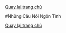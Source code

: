 [Quay lại trang chủ](https://phamkhactuy.github.io/tuypk.github.io/index.html)


#Những Câu Nói Ngôn Tình

[Quay lại trang chủ](https://phamkhactuy.github.io/tuypk.github.io/index.html)
